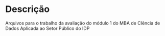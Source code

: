 # Descrição
Arquivos para o trabalho da avaliação do módulo 1 do MBA de CIência de Dados Aplicada ao Setor Público do IDP
